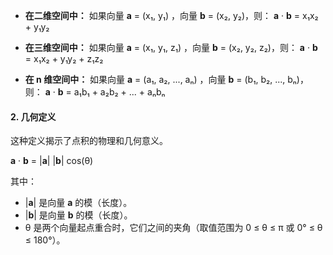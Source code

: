*   **在二维空间中：**
    如果向量 **a** = (x₁, y₁) ，向量 **b** = (x₂, y₂)，则：
    **a** · **b** = x₁x₂ + y₁y₂

*   **在三维空间中：**
    如果向量 **a** = (x₁, y₁, z₁) ，向量 **b** = (x₂, y₂, z₂)，则：
    **a** · **b** = x₁x₂ + y₁y₂ + z₁z₂

*   **在 n 维空间中：**
    如果向量 **a** = (a₁, a₂, ..., aₙ) ，向量 **b** = (b₁, b₂, ..., bₙ)，则：
    **a** · **b** = a₁b₁ + a₂b₂ + ... + aₙbₙ 

#### 2. 几何定义

这种定义揭示了点积的物理和几何意义。

**a** · **b** = |**a**| |**b**| cos(θ)

其中：
*   |**a**| 是向量 **a** 的模（长度）。
*   |**b**| 是向量 **b** 的模（长度）。
*   θ 是两个向量起点重合时，它们之间的夹角（取值范围为 0 ≤ θ ≤ π 或 0° ≤ θ ≤ 180°）。
